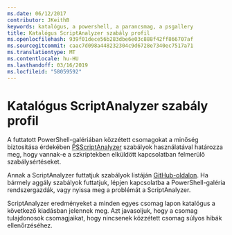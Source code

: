 ```yaml
---
ms.date: 06/12/2017
contributor: JKeithB
keywords: katalógus, a powershell, a parancsmag, a psgallery
title: Katalógus ScriptAnalyzer szabály profil
ms.openlocfilehash: 939f01dece56b283dbe6e03c888f42ff866707af
ms.sourcegitcommit: caac7d098a448232304c9d6728e7340ec7517a71
ms.translationtype: MT
ms.contentlocale: hu-HU
ms.lasthandoff: 03/16/2019
ms.locfileid: "58059592"
---
```

# <a name="scriptanalyzer-rule-profile-for-gallery"></a>Katalógus ScriptAnalyzer szabály profil

A futtatott PowerShell-galériában közzétett csomagokat a minőség biztosítása érdekében [PSScriptAnalyzer](https://github.com/PowerShell/PSScriptAnalyzer) szabályok használatával határozza meg, hogy vannak-e a szkriptekben elküldött kapcsolatban felmerülő szabálysértéseket.

Annak a ScriptAnalyzer futtatjuk szabályok listáján [GitHub-oldalon](https://github.com/PowerShell/PSScriptAnalyzer/blob/development/Engine/Settings/PSGallery.psd1).
Ha bármely aggály szabályok futtatjuk, lépjen kapcsolatba a PowerShell-galéria rendszergazdák, vagy nyissa meg a problémát a ScriptAnalyzer.

ScriptAnalyzer eredményeket a minden egyes csomag lapon katalógus a következő kiadásban jelennek meg. Azt javasoljuk, hogy a csomag tulajdonosok csomagjaikat, hogy nincsenek közzétett csomag súlyos hibák ellenőrzéséhez.

